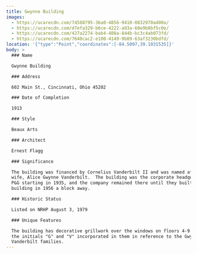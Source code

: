 ```yaml
---
title: Gwynne Building
images:
  - https://ucarecdn.com/74588795-36a0-4856-9410-0832970a400a/
  - https://ucarecdn.com/d7efa329-b6ce-4222-a93a-60e9b8bf5c0e/
  - https://ucarecdn.com/427a2274-bab4-408a-844b-bc3c4ab073fd/
  - https://ucarecdn.com/7640cac2-e100-4149-9b89-63af3230bdfd/
location: '{"type":"Point","coordinates":[-84.5097,39.1031535]}'
body: >
  ### Name

  Gwynne Building

  ### Address

  602 Main St., Cincinnati, Ohio 45202

  ### Date of Completion

  1913

  ### Style

  Beaux Arts

  ### Architect

  Ernest Flagg

  ### Significance

  The building was financed by Cornelius Vanderbilt II and was named after his
  wife, Alice Gwynne Vanderbilt.  The building was the corporate headquarters of
  P&G starting in 1935, and the company remained there until they built a new
  building in 1956 a block away.

  ### Historic Status

  Listed on NRHP August 3, 1979

  ### Unique Features

  The building has decorative grillwork over the windows on floors 4-9 that has
  the initials "G" and "V" incorporated in them in reference to the Gwynne and
  Vanderbilt families.
---
```


